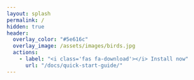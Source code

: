```yaml
---
layout: splash
permalink: /
hidden: true
header:
  overlay_color: "#5e616c"
  overlay_image: /assets/images/birds.jpg
  actions:
    - label: "<i class='fas fa-download'></i> Install now"
      url: "/docs/quick-start-guide/"
---
```


